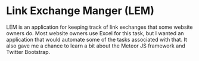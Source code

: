 # Link Exchange Manger (LEM)

LEM is an application for keeping track of link exchanges that some website owners do. Most website owners use Excel for this task, but I wanted an application that would automate some of the tasks associated with that. It also gave me a chance to learn a bit about the Meteor JS framework and Twitter Bootstrap.



